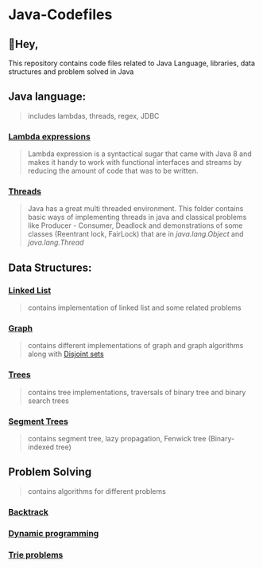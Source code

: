 # Java-Codefiles
## 👋Hey, 
This repository contains code files related to Java Language, libraries, data structures and problem solved in Java <br>

## Java language:
> includes lambdas, threads, regex, JDBC

### [Lambda expressions](https://github.com/shivu2002a/Java-Codefiles/tree/master/lambdas)
> Lambda expression is a syntactical sugar that came with Java 8 and makes it handy to work with functional interfaces and streams by reducing the amount of code that was to be written.

### [Threads](https://github.com/shivu2002a/Java-Codefiles/tree/master/Threads)
> Java has a great multi threaded environment.
> This folder contains basic ways of implementing threads in java and classical problems like Producer - Consumer, Deadlock and demonstrations of some classes (Reentrant lock, FairLock) that are in _java.lang.Object_ and _java.lang.Thread_ 

## Data Structures: <br/>
### [Linked List](https://github.com/shivu2002a/Java-Codefiles/tree/master/Data_structures_And_Algo/LinkedList)
> contains implementation of linked list and some related problems <br>

### [Graph](https://github.com/shivu2002a/Java-Codefiles/tree/master/Data_structures_And_Algo/Graph) 
> contains different implementations of graph and graph algorithms along with
> [Disjoint sets](https://github.com/shivu2002a/Java-Codefiles/tree/master/Data_structures_And_Algo/Graph/DisjointSets)

### [Trees](https://github.com/shivu2002a/Java-Codefiles/tree/master/Data_structures_And_Algo/Trees)
> contains tree implementations, traversals of binary tree and binary search trees

### [Segment Trees](https://github.com/shivu2002a/Java-Codefiles/tree/master/Data_structures_And_Algo/SegmentTrees)
> contains segment tree, lazy propagation, Fenwick tree (Binary-indexed tree)

## Problem Solving
> contains algorithms for different problems

### [Backtrack](https://github.com/shivu2002a/Java-Codefiles/tree/master/ProblemSolving/BackTrack)

### [Dynamic programming](https://github.com/shivu2002a/Java-Codefiles/tree/master/ProblemSolving/DP)

### [Trie problems](https://github.com/shivu2002a/Java-Codefiles/tree/master/ProblemSolving/Trie)
